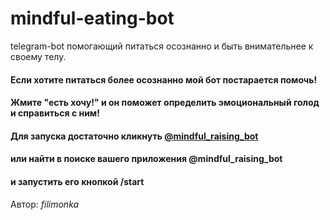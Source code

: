 # mindful-eating-bot
telegram-bot помогающий питаться осознанно и быть внимательнее к своему телу.

#### Если хотите питаться более осознанно мой бот постарается помочь!
#### Жмите "есть хочу!" и он поможет определить эмоциональный голод и справиться с ним!
#### Для запуска достаточно кликнуть [@mindful_raising_bot] 
#### или найти в поиске вашего приложения @mindful_raising_bot
#### и запустить его кнопкой /start


Автор: _filimonka_

  [@mindful_raising_bot]: [https://t.me/mindful_raising_bot]
